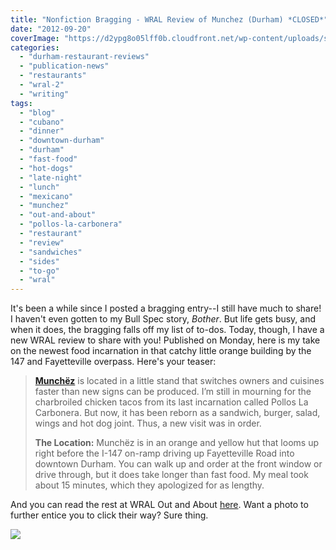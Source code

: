 ```yaml
---
title: "Nonfiction Bragging - WRAL Review of Munchez (Durham) *CLOSED*"
date: "2012-09-20"
coverImage: "https://d2ypg8o05lff0b.cloudfront.net/wp-content/uploads/sites/3/pages/OAA-logo.gif"
categories:
  - "durham-restaurant-reviews"
  - "publication-news"
  - "restaurants"
  - "wral-2"
  - "writing"
tags:
  - "blog"
  - "cubano"
  - "dinner"
  - "downtown-durham"
  - "durham"
  - "fast-food"
  - "hot-dogs"
  - "late-night"
  - "lunch"
  - "mexicano"
  - "munchez"
  - "out-and-about"
  - "pollos-la-carbonera"
  - "restaurant"
  - "review"
  - "sandwiches"
  - "sides"
  - "to-go"
  - "wral"
---
```


It's been a while since I posted a bragging entry--I still have much to share! I haven't even gotten to my Bull Spec story, _Bother_. But life gets busy, and when it does, the bragging falls off my list of to-dos. Today, though, I have a new WRAL review to share with you! Published on Monday, here is my take on the newest food incarnation in that catchy little orange building by the 147 and Fayetteville overpass. Here's your teaser:

> **[Munchëz](http://www.wral.com/entertainment/out_and_about/venue/11502984/)** is located in a little stand that switches owners and cuisines faster than new signs can be produced. I’m still in mourning for the charbroiled chicken tacos from its last incarnation called Pollos La Carbonera. But now, it has been reborn as a sandwich, burger, salad, wings and hot dog joint. Thus, a new visit was in order.
>
> **The Location:** Munchëz is in an orange and yellow hut that looms up right before the I-147 on-ramp driving up Fayetteville Road into downtown Durham. You can walk up and order at the front window or drive through, but it does take longer than fast food. My meal took about 15 minutes, which they apologized for as lengthy.

And you can read the rest at WRAL Out and About [here](http://www.wral.com/entertainment/out_and_about/blogpost/11502997/ "Munchez Review"). Want a photo to further entice you to click their way? Sure thing.

![](https://d2ypg8o05lff0b.cloudfront.net/wp-content/uploads/sites/3/2012/09/munchez06.jpg)
